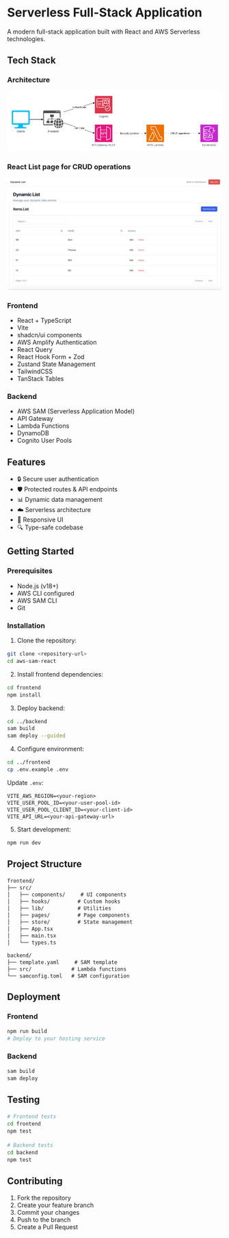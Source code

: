 # Serverless Full-Stack Application

A modern full-stack application built with React and AWS Serverless technologies.

## Tech Stack

### Architecture

![image](./assets/diagram.png)

### React List page for CRUD operations

![image](./assets/frontend_list.png)

### Frontend
- React + TypeScript
- Vite
- shadcn/ui components
- AWS Amplify Authentication
- React Query
- React Hook Form + Zod
- Zustand State Management
- TailwindCSS
- TanStack Tables

### Backend
- AWS SAM (Serverless Application Model)
- API Gateway
- Lambda Functions
- DynamoDB
- Cognito User Pools

## Features
- 🔒 Secure user authentication
- 🛡️ Protected routes & API endpoints
- 📊 Dynamic data management
- ☁️ Serverless architecture
- 📱 Responsive UI
- 🔍 Type-safe codebase

## Getting Started

### Prerequisites
- Node.js (v18+)
- AWS CLI configured
- AWS SAM CLI
- Git

### Installation

1. Clone the repository:
```bash
git clone <repository-url>
cd aws-sam-react
```

2. Install frontend dependencies:
```bash
cd frontend
npm install
```

3. Deploy backend:
```bash
cd ../backend
sam build
sam deploy --guided
```

4. Configure environment:
```bash
cd ../frontend
cp .env.example .env
```

Update `.env`:
```
VITE_AWS_REGION=<your-region>
VITE_USER_POOL_ID=<your-user-pool-id>
VITE_USER_POOL_CLIENT_ID=<your-client-id>
VITE_API_URL=<your-api-gateway-url>
```

5. Start development:
```bash
npm run dev
```

## Project Structure

```
frontend/
├── src/
│   ├── components/     # UI components
│   ├── hooks/         # Custom hooks
│   ├── lib/           # Utilities
│   ├── pages/         # Page components
│   ├── store/         # State management
│   ├── App.tsx
│   ├── main.tsx
│   └── types.ts
```

```
backend/
├── template.yaml     # SAM template
├── src/             # Lambda functions
└── samconfig.toml   # SAM configuration
```

## Deployment

### Frontend
```bash
npm run build
# Deploy to your hosting service
```

### Backend
```bash
sam build
sam deploy
```

## Testing
```bash
# Frontend tests
cd frontend
npm test

# Backend tests
cd backend
npm test
```

## Contributing
1. Fork the repository
2. Create your feature branch
3. Commit your changes
4. Push to the branch
5. Create a Pull Request
